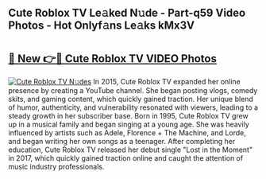 ## Cute Roblox TV Le𝚊ked N𝚞de - Part-q59 Video Photos - Hot Onlyf𝚊ns Le𝚊ks kMx3V

# <h2><a href="http://ab71251.deff.icu/?id=Cute+Roblox+TV">🔗 New 👉🔴 Cute Roblox TV VIDEO Photos</a></h2>

[![Cute Roblox TV N𝚞des](https://i.imgur.com/rIISA9y.gif)](http://ab71251.deff.icu/?id=Cute+Roblox+TV)
In 2015, Cute Roblox TV expanded her online presence by creating a YouTube channel. She began posting vlogs, comedy skits, and gaming content, which quickly gained traction. Her unique blend of humor, authenticity, and vulnerability resonated with viewers, leading to a steady growth in her subscriber base. Born in 1995, Cute Roblox TV grew up in a musical family and began singing at a young age. She was heavily influenced by artists such as Adele, Florence + The Machine, and Lorde, and began writing her own songs as a teenager. After completing her education, Cute Roblox TV released her debut single "Lost in the Moment" in 2017, which quickly gained traction online and caught the attention of music industry professionals.
